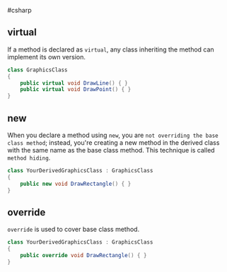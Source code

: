 #csharp 

## virtual
If a method is declared as `virtual`, any class inheriting the method can implement its own version.
```csharp
class GraphicsClass
{
    public virtual void DrawLine() { }
    public virtual void DrawPoint() { }
}
```

## new
When you declare a method using `new`, you are `not overriding the base class method`; instead, you're creating a new method in the derived class with the same name as the base class method. This technique is called `method hiding`.

```csharp
class YourDerivedGraphicsClass : GraphicsClass
{
    public new void DrawRectangle() { }
}
```

## override
`override` is used to cover base class method.
```csharp
class YourDerivedGraphicsClass : GraphicsClass
{
    public override void DrawRectangle() { }
}
```